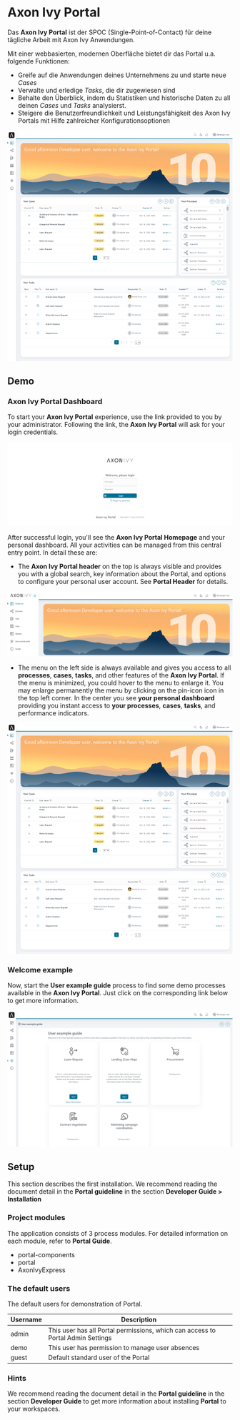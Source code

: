 # Axon Ivy Portal

Das **Axon Ivy Portal** ist der SPOC (Single-Point-of-Contact) für deine tägliche Arbeit mit Axon Ivy Anwendungen. 

Mit einer webbasierten, modernen Oberfläche bietet dir das Portal u.a. folgende Funktionen:

- Greife auf die Anwendungen deines Unternehmens zu und starte neue *Cases* 
- Verwalte und erledige *Tasks*, die dir zugewiesen sind
- Behalte den Überblick, indem du Statistiken und historische Daten zu all deinen *Cases* und *Tasks* analysierst.  
- Steigere die Benutzerfreundlichkeit und Leistungsfähigkeit des Axon Ivy Portals mit Hilfe zahlreicher Konfigurationsoptionen

![Portal](images/portal.png)



## Demo

### Axon Ivy Portal Dashboard
To start your **Axon Ivy Portal** experience, use the link provided to you by your administrator.
Following the link, the **Axon Ivy Portal** will ask for your login credentials.

![login-screen](images/login-screen.png)


After successful login, you'll see the **Axon Ivy Portal Homepage** and your personal dashboard.
All your activities can be managed from this central entry point.
In detail these are:

* The **Axon Ivy Portal header** on the top is always visible and provides you with a global search, key information about the Portal, and options to configure your personal user account.
See **Portal Header** for details.

![axon-ivy-portal-header](images/axon-ivy-portal-header.png)

* The menu on the left side is always available and gives you access to all **processes**, **cases**, **tasks**, and other features of the **Axon Ivy Portal**.
If the menu is minimized, you could hover to the menu to enlarge it.
You may enlarge permanently the menu by clicking on the pin-icon icon in the top left corner. In the center you see **your personal dashboard** providing you instant access to **your processes**, **cases**, **tasks**, and performance indicators.

![Portal](images/portal.png)

### Welcome example
Now, start the **User example guide** process to find some demo processes available in the **Axon Ivy Portal**.
Just click on the corresponding link below to get more information.

![user-example-demo](images/user-example-demo.png)



## Setup

This section describes the first installation. We recommend reading the document detail in the **Portal guideline** in the section **Developer Guide > Installation**

### Project modules

The application consists of 3 process modules. For detailed information on each module, refer to **Portal Guide**.

* portal-components
* portal
* AxonIvyExpress

### The default users

The default users for demonstration of Portal.

| Username | Description                                                                     |
| -------- | ------------------------------------------------------------------------------- |
| admin    | This user has all Portal permissions, which can access to Portal Admin Settings |
| demo     | This user has permission to manage user absences                                |
| guest    | Default standard user of the Portal                                             |


### Hints

We recommend reading the document detail in the **Portal guideline** in the section **Developer Guide** to get more information about installing **Portal** to your workspaces.


